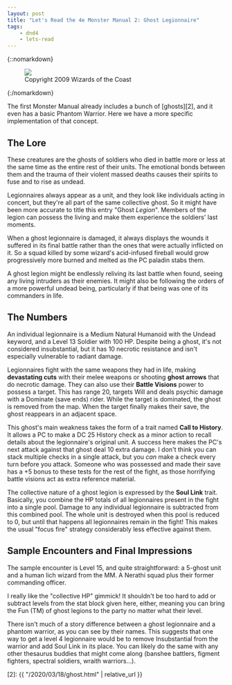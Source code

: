 ```yaml
---
layout: post
title: "Let's Read the 4e Monster Manual 2: Ghost Legionnaire"
tags:
    - dnd4
    - lets-read
---
```


{::nomarkdown}
<figure class="center">
  <img src="{{ "/assets/wir-mm2-4e-ghost-legionnaire.png" | absolute_url }}"/>
  <figcaption>
    Copyright 2009 Wizards of the Coast
  </figcaption>
</figure>
{:/nomarkdown}

The first Monster Manual already includes a bunch of [ghosts][2], and it even
has a basic Phantom Warrior. Here we have a more specific implementation of that
concept.

## The Lore

These creatures are the ghosts of soldiers who died in battle more or less at
the same time as the entire rest of their units. The emotional bonds between
them and the trauma of their violent massed deaths causes their spirits to fuse
and to rise as undead.

Legionnaires always appear as a unit, and they look like individuals acting in
concert, but they're all part of the same collective ghost. So it might have
been more accurate to title this entry "Ghost _Legion_". Members of the legion
can possess the living and make them experience the soldiers' last moments.

When a ghost legionnaire is damaged, it always displays the wounds it suffered
in its final battle rather than the ones that were actually inflicted on it. So
a squad killed by some wizard's acid-infused fireball would grow progressively
more burned and melted as the PC paladin stabs them.

A ghost legion might be endlessly reliving its last battle when found, seeing
any living intruders as their enemies. It might also be following the orders of
a more powerful undead being, particularly if that being was one of its
commanders in life.

## The Numbers

An individual legionnaire is a Medium Natural Humanoid with the Undead keyword,
and a Level 13 Soldier with 100 HP. Despite being a ghost, it's not considered
insubstantial, but it has 10 necrotic resistance and isn't especially vulnerable
to radiant damage.

Legionnaires fight with the same weapons they had in life, making **devastating
cuts** with their melee weapons or shooting **ghost arrows** that do necrotic
damage. They can also use their **Battle Visions** power to possess a
target. This has range 20, targets Will and deals psychic damage with a Dominate
(save ends) rider. While the target is dominated, the ghost is removed from the
map. When the target finally makes their save, the ghost reappears in an
adjacent space.

This ghost's main weakness takes the form of a trait named **Call to
History**. It allows a PC to make a DC 25 History check as a minor action to
recall details about the legionnaire's original unit. A success here makes the
PC's next attack against that ghost deal 10 extra damage. I don't think you can
stack multiple checks in a single attack, but you _can_ make a check every turn
before you attack. Someone who was possessed and made their save has a +5 bonus
to these tests for the rest of the fight, as those horrifying battle visions act
as extra reference material.

The collective nature of a ghost legion is expressed by the **Soul Link**
trait. Basically, you combine the HP totals of all legionnaires present in the
fight into a single pool. Damage to any individual legionnaire is subtracted
from this combined pool. The whole unit is destroyed when this pool is reduced
to 0, but until that happens all legionnaires remain in the fight! This makes
the usual "focus fire" strategy considerably less effective against them.

## Sample Encounters and Final Impressions

The sample encounter is Level 15, and quite straightforward: a 5-ghost unit and
a human lich wizard from the MM. A Nerathi squad plus their former commanding
officer.

I really like the "collective HP" gimmick! It shouldn't be too hard to add or
subtract levels from the stat block given here, either, meaning you can bring
the Fun (TM) of ghost legions to the party no matter what their
level.

There isn't much of a story difference between a ghost legionnaire and a phantom
warrior, as you can see by their names. This suggests that one way to get a
level 4 legionnaire would be to remove Insubstantial from the warrior and add
Soul Link in its place. You can likely do the same with any other thesaurus
buddies that might come along (banshee battlers, figment fighters, spectral
soldiers, wraith warriors...).

[2]: {{ "/2020/03/18/ghost.html" | relative_url }}
